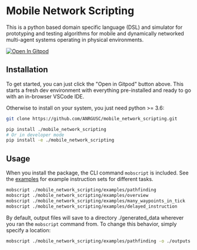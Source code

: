 # Mobile Network Scripting

This is a python based domain specific language (DSL) and simulator for 
prototyping and testing algorithms for mobile and dynamically networked 
multi-agent systems operating in physical environments. 

[![Open In Gitpod](https://gitpod.io/button/open-in-gitpod.svg)](https://gitpod.io/#https://github.com/ANRGUSC/mobile_network_scripting.git)

## Installation
To get started, you can just click the "Open in Gitpod" button above.
This starts a fresh dev environment with everything pre-installed and ready to 
go with an in-browser VSCode IDE. 

Otherwise to install on your system, you just need python >= 3.6:

```bash
git clone https://github.com/ANRGUSC/mobile_network_scripting.git 

pip install ./mobile_network_scripting 
# Or in developer mode
pip install -e ./mobile_network_scripting
```

## Usage 
When you install the package, the CLI command ```mobscript``` is included.
See the [examples](./examples) for example instruction sets for different tasks.

```bash 
mobscript ./mobile_network_scripting/examples/pathfinding
mobscript ./mobile_network_scripting/examples/overview
mobscript ./mobile_network_scripting/examples/many_waypoints_in_tick
mobscript ./mobile_network_scripting/examples/delayed_instruction
```

By default, output files will save to a directory ./generated_data wherever 
you ran the ```mobscript``` command from. 
To change this behavior, simply specify a location:

```bash
mobscript ./mobile_network_scripting/examples/pathfinding -o ./outputs
```